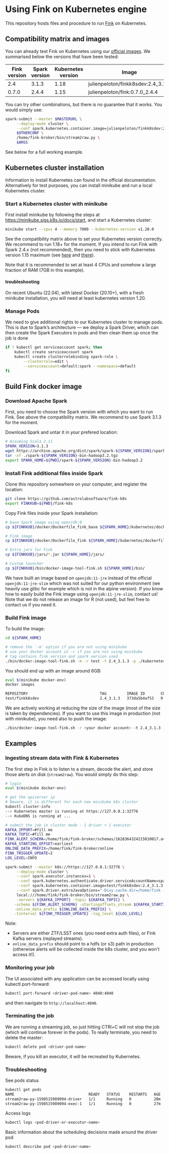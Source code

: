 # Using Fink on Kubernetes engine

This repository hosts files and procedure to run [Fink](https://github.com/astrolabsoftware/fink-broker) on Kubernetes.

## Compatibility matrix and images

You can already test Fink on Kubernetes using our [official images](https://hub.docker.com/r/julienpeloton/fink/tags). We summarised below the versions that have been tested:

| Fink version | Spark version | Kubernetes version| Image       | Status      |
|--------------|---------------|-------------------|-------------|-------------|
| 2.4          | 3.1.3         | 1.18              | julienpeloton/finkk8sdev:2.4_3.1.3 | production  |
| 0.7.0        | 2.4.4         | 1.15              | julienpeloton/fink:0.7.0_2.4.4 | deprecated  |

You can try other combinations, but there is no guarantee that it works. You would simply use:

```bash
spark-submit --master $MASTERURL \
     --deploy-mode cluster \
     --conf spark.kubernetes.container.image=julienpeloton/finkk8sdev:2.4_3.1.3 \
     $OTHERCONF \
     /home/fink-broker/bin/stream2raw.py \
     $ARGS
```

See below for a full working example.

## Kubernetes cluster installation

Information to install Kubernetes can found in the official documentation. Alternatively for test purposes, you can install minikube and run a local Kubernetes cluster.

### Start a Kubernetes cluster with minikube

First install minikube by following the steps at https://minikube.sigs.k8s.io/docs/start, and start a Kubernetes cluster:

```bash
minikube start --cpus 4 --memory 7000 --kubernetes-version v1.20.0
```

See the compatibility matrix above to set your Kubernetes version correctly. We recommend to run 1.18+ for the moment. If you intend to run Fink with Spark 2.4.x (not recommended), then you need to stick with Kubernetes version 1.15 maximum (see [here](https://issues.apache.org/jira/browse/SPARK-31786) and [there](https://github.com/apache/spark/pull/28625)).

Note that it is recommended to set at least 4 CPUs and somehow a large fraction of RAM (7GB in this example).

#### troubleshooting

On recent Ubuntu (22.04), with latest Docker (20.10+), with a fresh minikube installation, you will need at least kubernetes version 1.20.

### Manage Pods

We need to give additional rights to our Kubernetes cluster to manage pods. This is due to Spark’s architecture — we deploy a Spark Driver, which can then create the Spark Executors in pods and then clean them up once the job is done

```bash
if ! kubectl get serviceaccount spark; then
    kubectl create serviceaccount spark
    kubectl create clusterrolebinding spark-role \
    	--clusterrole=edit \
    	--serviceaccount=default:spark --namespace=default
fi
```

## Build Fink docker image

### Download Apache Spark

First, you need to choose the Spark version with which you want to run Fink. See above the compatibility matrix. We recommend to use Spark 3.1.3 for the moment.

Download Spark and untar it in your prefered location:

```bash
# Assuming Scala 2.11
SPARK_VERSION=3.1.3
wget https://archive.apache.org/dist/spark/spark-${SPARK_VERSION}/spark-${SPARK_VERSION}-bin-hadoop3.2.tgz .
tar -xf ./spark-${SPARK_VERSION}-bin-hadoop3.2.tgz
export SPARK_HOME=${PWD}/spark-${SPARK_VERSION}-bin-hadoop3.2
```

### Install Fink additional files inside Spark

Clone this repository somewhere on your computer, and register the location:

```bash
git clone https://github.com/astrolabsoftware/fink-k8s
export FINKKUB=${PWD}/fink-k8s
```

Copy Fink files inside your Spark installation:

```bash
# base Spark image using openjdk:8
cp ${FINKKUB}/docker/Dockerfile_fink_base ${SPARK_HOME}/kubernetes/dockerfiles/spark

# Fink image
cp ${FINKKUB}/docker/Dockerfile_fink ${SPARK_HOME}/kubernetes/dockerfiles/spark/bindings/python

# Extra jars for Fink
cp ${FINKKUB}/jars/*.jar ${SPARK_HOME}/jars/

# Custom launcher
cp ${FINKKUB}/bin/docker-image-tool-fink.sh ${SPARK_HOME}/bin/
```

We have built an image based on `openjdk:11-jre` instead of the official `openjdk:11-jre-slim` which was not suited for our python environment (we heavily use glibc for example which is not in the alpine version). If you know how to easily build the Fink image using `openjdk:11-jre-slim`, contact us! Note that we do not release an image for R (not used), but feel free to contact us if you need it.

### Build Fink image

To build the image:

```bash
cd ${SPARK_HOME}

# remove the `-m` option if you are not using minikube
# use your docker account in -r if you are not using minikube
# tag contains fink version and spark version used
./bin/docker-image-tool-fink.sh -m -r test -t 2.4_3.1.3 -p ./kubernetes/dockerfiles/spark/bindings/python/Dockerfile_fink build
```

You should end up with an image around 6GB:

```bash
eval $(minikube docker-env)
docker images

REPOSITORY                                TAG         IMAGE ID       CREATED             SIZE
test/finkk8sdev                           2.4_3.1.3   373da5b4af53   9 minutes ago       5.99GB
```

We are actively working at reducing the size of the image (most of the size is taken by dependencies). If you want to use this image in production (not with minikube), you need also to push the image:

```bash
./bin/docker-image-tool-fink.sh -r <your docker account> -t 2.4_3.1.3 -p ./kubernetes/dockerfiles/spark/bindings/python/Dockerfile_fink push
```

## Examples

### Ingesting stream data with Fink & Kubernetes

The first step in Fink is to listen to a stream, decode the alert, and store those alerts on disk (`stream2raw`). You would simply do this step:

```bash
# login
eval $(minikube docker-env)

# get the apiserver ip
# Beware, it is different for each new minikube k8s cluster
kubectl cluster-info
--> Kubernetes master is running at https://127.0.0.1:32776
--> KubeDNS is running at ...

# submit the job in cluster mode - 1 driver + 1 executor
KAFKA_IPPORT=#fill me
KAFKA_TOPIC=#fill me
FINK_ALERT_SCHEMA=/home/fink/fink-broker/schemas/1628364324215010017.avro
KAFKA_STARTING_OFFSET=earliest
ONLINE_DATA_PREFIX=/home/fink/fink-broker/online
FINK_TRIGGER_UPDATE=2
LOG_LEVEL=INFO

spark-submit --master k8s://https://127.0.0.1:32776 \
     --deploy-mode cluster \
     --conf spark.executor.instances=1 \
     --conf spark.kubernetes.authenticate.driver.serviceAccountName=spark \
     --conf spark.kubernetes.container.image=test/finkk8sdev:2.4_3.1.3 \
     --conf spark.driver.extraJavaOptions="-Divy.cache.dir=/home/fink -Divy.home=/home/fink" \
     local:///home/fink/fink-broker/bin/stream2raw.py \
     -servers ${KAFKA_IPPORT} -topic ${KAFKA_TOPIC} \
    -schema ${FINK_ALERT_SCHEMA} -startingoffsets_stream ${KAFKA_STARTING_OFFSET} \
    -online_data_prefix ${ONLINE_DATA_PREFIX} \
    -tinterval ${FINK_TRIGGER_UPDATE} -log_level ${LOG_LEVEL}
```

Note:

- Servers are either ZTF/LSST ones (you need extra auth files), or Fink Kafka servers (replayed streams).
- `online_data_prefix` should point to a hdfs (or s3) path in production (otherwise alerts will be collected inside the k8s cluster, and you won't access it!).

### Monitoring your job

The UI associated with any application can be accessed locally using kubectl port-forward:

```bash
kubectl port-forward <driver-pod-name> 4040:4040
```

and then navigate to `http://localhost:4040`.

### Terminating the job

We are running a streaming job, so just hitting CTRl+C will not stop the job (which will continue forever in the pods). To really terminate, you need to delete the master:

```bash
kubectl delete pod <driver-pod-name>
```

Beware, if you kill an executor, it will be recreated by Kubernetes.

### Troubleshooting

See pods status

```bash
kubectl get pods
NAME                                 READY   STATUS    RESTARTS   AGE
stream2raw-py-1598515989094-driver   1/1     Running   0          28m
stream2raw-py-1598515989094-exec-1   1/1     Running   0          27m
```

Access logs

```bash
kubectl logs <pod-driver-or-executor-name>
```

Basic information about the scheduling decisions made around the driver pod

```bash
kubectl describe pod <pod-driver-name>
```